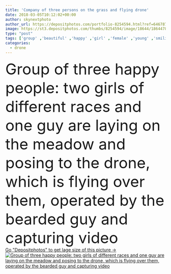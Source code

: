 ```yaml
---
title: 'Company of three persons on the grass and flying drone'
date: 2018-03-05T10:12:02+00:00
author: skynextphoto
author_url: https://depositphotos.com/portfolio-8254594.html?ref=64678756
image: https://st3.depositphotos.com/thumbs/8254594/image/18644/186447842/api_thumb_450.jpg?forcejpeg=true
type: "post"
tags: ['group' ,'beautiful' ,'happy' ,'girl' ,'female' ,'young' ,'smiling' ,'grass' ,'people' ,'meadow' ,'lawn' ,'laughing' ,'happiness' ,'joy' ,'cheerful' ,'cute' ,'friendship' ,'man' ,'black' ,'modern' ,'beard' ,'woman' ,'device' ,'lifestyle' ,'curly' ,'friends' ,'camera' ,'remote' ,'fly' ,'guy' ,'company' ,'attractive' ,'robot' ,'flight' ,'propeller' ,'video' ,'operate' ,'glade' ,'mixed' ,'controller' ,'biracial' ,'brazilian' ,'drone' ,'hipster' ,'filmmaking' ,'african american' ,'vlog' ,'Selfie' ,'quadcopter' ,'multirotor' ]
categories: 
  - drone
---
```

<div aling="center">
            <font size="60"> Group of three happy people: two girls of different races and one guy are laying on the meadow and posing to the drone, which is flying over them, operated by the bearded guy and capturing video</font>   
</div>
<div>
    <a href='https://depositphotos.com/186447842/stock-photo-company-of-three-persons-on.html?ref=64678756' target=_blank > Go "Depositphotos" to get lage size of this picture ->
        <img href='https://depositphotos.com/186447842/stock-photo-company-of-three-persons-on.html?ref=64678756' src='https://st3.depositphotos.com/8254594/18644/i/950/depositphotos_186447842-stock-photo-company-of-three-persons-on.jpg?forcejpeg=true' alt='Group of three happy people: two girls of different races and one guy are laying on the meadow and posing to the drone, which is flying over them, operated by the bearded guy and capturing video' >
    </a>
</div>
